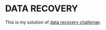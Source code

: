 # DATA RECOVERY

This is my solution of [data recovery challenge](https://www.codeeval.com/open_challenges/140/).
